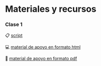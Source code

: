 # Materiales y recursos

### Clase 1

:clipboard: [script](http://bit.ly/dipDS-script-clase1-johnson)

:computer: [material de apoyo en formato html](https://rivaquiroga.github.io/ClasesHCML/clase1-seccion-johnson)

:card_index: [material de apoyo en formato pdf](https://github.com/rivaquiroga/ClasesHCML/blob/secciones-riva/clase1-seccion-johnson.pdf)
